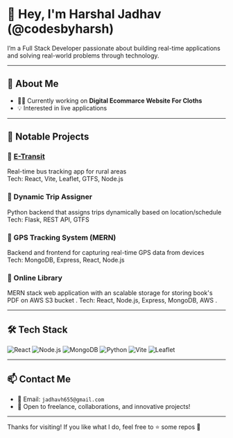 # 👋 Hey, I'm Harshal Jadhav (@codesbyharsh)

I’m a Full Stack Developer passionate about building real-time applications and solving real-world problems through technology.

---

## 🚀 About Me

- 👨‍💻 Currently working on **Digital Ecommarce Website For Cloths**
- 💡 Interested in live applications

---

## 💼 Notable Projects

### 🔹 [E-Transit](https://github.com/codesbyharsh/etransit)
Real-time bus tracking app for rural areas  
Tech: React, Vite, Leaflet, GTFS, Node.js

### 🔹 Dynamic Trip Assigner
Python backend that assigns trips dynamically based on location/schedule  
Tech: Flask, REST API, GTFS

### 🔹 GPS Tracking System (MERN)
Backend and frontend for capturing real-time GPS data from devices  
Tech: MongoDB, Express, React, Node.js

### 🔹 Online Library
MERN stack web application with an scalable storage for storing book's PDF on AWS S3 bucket . 
Tech: React, Node.js, Express, MongoDB, AWS . 

---

## 🛠️ Tech Stack

![React](https://img.shields.io/badge/React-20232A?style=flat&logo=react&logoColor=61DAFB)
![Node.js](https://img.shields.io/badge/Node.js-339933?style=flat&logo=node.js&logoColor=white)
![MongoDB](https://img.shields.io/badge/MongoDB-4EA94B?style=flat&logo=mongodb&logoColor=white)
![Python](https://img.shields.io/badge/Python-3776AB?style=flat&logo=python&logoColor=white)
![Vite](https://img.shields.io/badge/Vite-646CFF?style=flat&logo=vite&logoColor=white)
![Leaflet](https://img.shields.io/badge/Leaflet-199900?style=flat&logo=leaflet&logoColor=white)

---

## 📫 Contact Me

- 📧 Email: `jadhavh655@gmail.com`
- 💬 Open to freelance, collaborations, and innovative projects!

---

Thanks for visiting! If you like what I do, feel free to ⭐ some repos 🙌 
